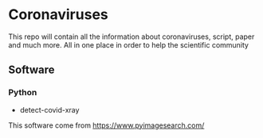 # Coronaviruses
This repo will contain all the information about coronaviruses, script, paper and much more. All in one place in order to help the scientific community


## Software
### Python
* detect-covid-xray

This software come from https://www.pyimagesearch.com/
